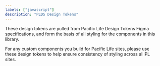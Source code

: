 ```yaml
---
labels: ["javascript"]
description: "PLDS Design Tokens"
---
```


These design tokens are pulled from Pacific Life Design Tokens Figma specifications, and form the basis of all styling for the components in this library.

For any custom components you build for Pacific Life sites, please use these design tokens to help ensure consistency of styling across all PL sites.
